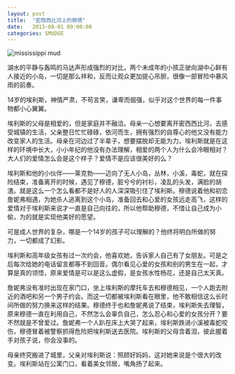```yaml
---
layout: post
title:  "密西西比河上的穆德"
date:   2013-08-01 09:00:00
categories: SMUDGE
---
```


![mississippi mud](http://binnng.coding.io/assets/images/mississippi_mud.jpg)



湖水的平静与轰鸣的马达声形成强烈的对比，两个未成年的小孩正驶向湖中心鲜有人接近的小岛，一切是那么祥和，反而让观众更加提心吊胆，很像一部冒险中暴风雨的前奏。



14岁的埃利斯，神情严肃，不苟言笑，谦卑而倔强，似乎对这个世界的每一件事物都小心翼翼。



埃利斯的父母是相爱的，但是家庭并不融洽。母亲一心想要离开密西西比河，去感受城镇的生活，父亲整日忙忙碌碌，依河而生，拥有强烈的自尊心的他又没有能力改变家人的生活。母亲在河边过了半辈子，想要摆脱却无能为力。埃利斯就是在这样的环境中长大，小小年纪的他没有办法理解，相爱的两个人为什么会冷眼相对？大人们的爱情怎么会是这个样子？爱情不是应该很美好的么？



埃利斯和他的小伙伴——莱克勃——迈向了无人小岛，丛林，小溪，毒蛇，就在探险结束，准备离开的时候，遇见了穆德，脏兮兮的衬衫，凌乱的头发，满脸的胡渣。就是这么一个怎么看都不是好人的人深深吸引住了埃利斯。穆德说着他和初恋詹妮弗相遇，为她杀人逃离到这个小岛，准备回去和心爱的女孩远走高飞，这样的爱情对于埃利斯来说才一直是自己向往的，所以他帮助穆德，不惜让自己成为小偷，为的就是实现他美好的愿望。



可是成人世界的复杂，哪是一个14岁的孩子可以理解的？他终将明白所做的努力，一切都成了幻影。



埃利斯和高年级女孩有过一次约会，他喜欢她，告诉家人自己有了女朋友。可是之后每次给她的电话留言都等不到回音。偶尔看见心爱的女孩和别的男生在一起，才算是真的领悟，原来爱情是可以是这么虚假，是女孩水性杨花，还是自己太天真。



詹妮弗没有准时出现在家门口，坐上埃利斯的摩托车去和穆德相见，一个人跑去附近的酒吧和另一个男子约会。而这一切都被埃利斯看在眼里，他不敢相信这么长时间所做的努力换来这样的结果。穆德终于也和詹妮弗说了结束，埃利斯失去理智，原来穆德一直在利用自己，不然怎么会辜负自己，怎么忍心和心爱的女孩分开？要不然就是不曾爱过。詹妮弗一个人趴在床上大哭了起来，埃利斯跌进小溪被毒蛇咬伤，穆德冒着被警察抓得危险把埃利斯送去医院。埃利斯的父母含着泪，彼此握着手对孩子说，你会没事的。



母亲终究搬进了城里，父亲对埃利斯说：照顾好妈妈，这对她来说是个很大的改变。埃利斯站在公寓门口，看着美女邻居，嘴角扬了起来。

